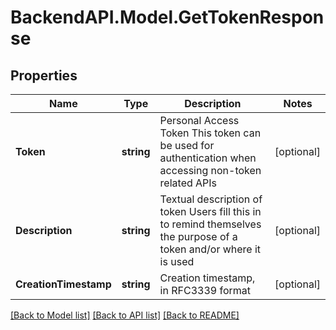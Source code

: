 # BackendAPI.Model.GetTokenResponse

## Properties

Name | Type | Description | Notes
------------ | ------------- | ------------- | -------------
**Token** | **string** | Personal Access Token This token can be used for authentication when accessing non-token related APIs | [optional] 
**Description** | **string** | Textual description of token Users fill this in to remind themselves the purpose of a token and/or where it is used | [optional] 
**CreationTimestamp** | **string** | Creation timestamp, in RFC3339 format | [optional] 

[[Back to Model list]](../README.md#documentation-for-models) [[Back to API list]](../README.md#documentation-for-api-endpoints) [[Back to README]](../README.md)

